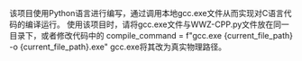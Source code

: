该项目使用Python语言进行编写，通过调用本地gcc.exe文件从而实现对C语言代码的编译运行。
使用该项目时，请将gcc.exe文件与WWZ-CPP.py文件放在同一目录下，或者修改代码中的  compile_command = f"gcc.exe {current_file_path} -o {current_file_path}.exe"  gcc.exe将其改为真实物理路径。
